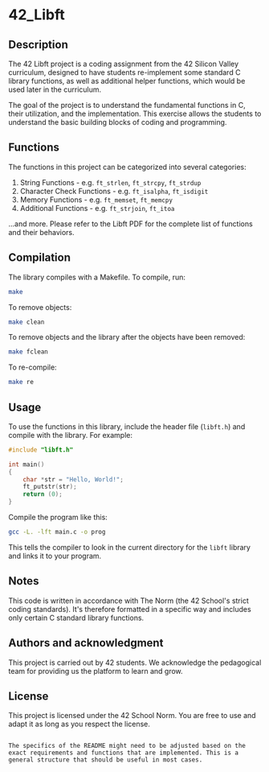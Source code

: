 
# 42_Libft

## Description

The 42 Libft project is a coding assignment from the 42 Silicon Valley curriculum, designed to have students re-implement some standard C library functions, as well as additional helper functions, which would be used later in the curriculum.

The goal of the project is to understand the fundamental functions in C, their utilization, and the implementation. This exercise allows the students to understand the basic building blocks of coding and programming.

## Functions

The functions in this project can be categorized into several categories: 

1. String Functions - e.g. `ft_strlen`, `ft_strcpy`, `ft_strdup`
2. Character Check Functions - e.g. `ft_isalpha`, `ft_isdigit`
3. Memory Functions - e.g. `ft_memset`, `ft_memcpy`
4. Additional Functions - e.g. `ft_strjoin`, `ft_itoa`

...and more. Please refer to the Libft PDF for the complete list of functions and their behaviors.

## Compilation

The library compiles with a Makefile. To compile, run:

```bash
make
```

To remove objects:

```bash
make clean
```

To remove objects and the library after the objects have been removed:

```bash
make fclean
```

To re-compile:

```bash
make re
```

## Usage

To use the functions in this library, include the header file (`libft.h`) and compile with the library. For example:

```c
#include "libft.h"

int main()
{
    char *str = "Hello, World!";
    ft_putstr(str);
    return (0);
}
```

Compile the program like this:

```bash
gcc -L. -lft main.c -o prog
```

This tells the compiler to look in the current directory for the `libft` library and links it to your program.

## Notes

This code is written in accordance with The Norm (the 42 School's strict coding standards). It's therefore formatted in a specific way and includes only certain C standard library functions.

## Authors and acknowledgment

This project is carried out by 42 students. We acknowledge the pedagogical team for providing us the platform to learn and grow.

## License

This project is licensed under the 42 School Norm. You are free to use and adapt it as long as you respect the license.
```

The specifics of the README might need to be adjusted based on the exact requirements and functions that are implemented. This is a general structure that should be useful in most cases.
